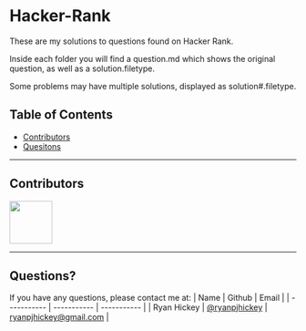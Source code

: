 # Hacker-Rank

These are my solutions to questions found on Hacker Rank. 

Inside each folder you will find a question.md which shows the original question, as well as a solution.filetype.

Some problems may have multiple solutions, displayed as solution#.filetype.

## Table of Contents
- [Contributors](#Contributors)
- [Quesitons](#Questions)

---

## Contributors

[<img src="https://ca.slack-edge.com/T03EP850QMA-U03MKQ6HKB3-2c9d97da4786-512" width="75" height="75">](https://github.com/ryanpjhickey)

---

## Questions?

If you have any questions, please contact me at:
| Name | Github | Email |
| ----------- | ----------- | ----------- |
| Ryan Hickey | [@ryanpjhickey](https://github.com/ryanpjhickey) | ryanpjhickey@gmail.com |
